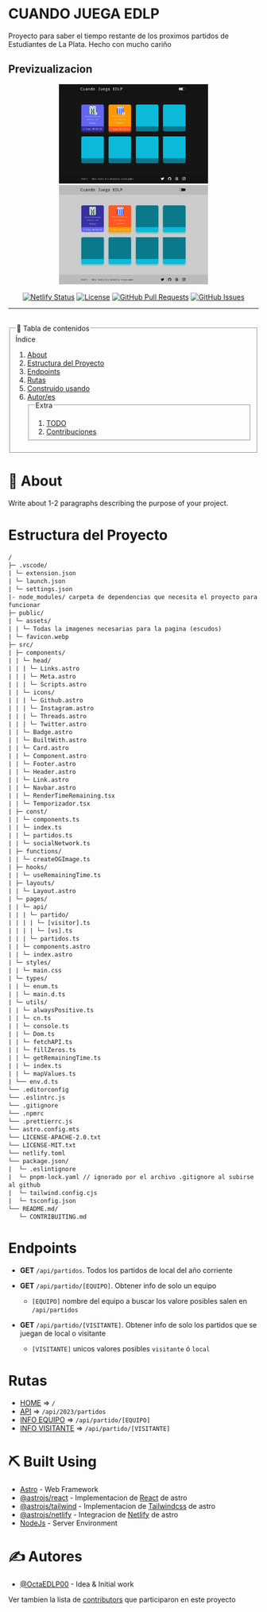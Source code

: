 <!--a href="https://cuando-juega-edlp.netlify.app" rel="noopener">
  <img width=200 height=200 src="./public/favicon.webp" alt="Project logo">
</a>-->
# CUANDO JUEGA EDLP

Proyecto para saber el tiempo restante de los proximos partidos de Estudiantes de La Plata.
Hecho con mucho cariño

## Previzualizacion

<div align=center>
  <img width=300 height=200 src="./Desktop - DarkMode.jpg" 
    alt="Previsualizacion del Dark Mode de la pagina" 
  />
  <br>
  <img width=300 height=200 src="./Desktop - LightMode.jpg"
    alt="Previsualizacion del Light Mode de la pagina"
  />
</div>

<div align="center">

[![Netlify Status](https://api.netlify.com/api/v1/badges/818d8c25-ecf0-4ab1-945e-0495ab7d083d/deploy-status)](https://app.netlify.com/sites/cuando-juega-edlp/deploys)
[![License](https://img.shields.io/badge/license-MIT-blue.svg)](/LICENSE)
[![GitHub Pull Requests](https://img.shields.io/github/issues-pr/OctaEDLP00/cuando-juega-edlp.svg)](https://github.com/kylelobo/The-Documentation-Compendium/pulls)
[![GitHub Issues](https://img.shields.io/github/issues/OctaEDLP00/cuando-juega-edlp.svg)](https://github.com/kylelobo/The-Documentation-Compendium/issues)

</div>

---

<br>

<fieldset>
  <legend>📝 Tabla de contenidos</legend>
  <span>Índice</span>
  <ol style="text-decoration: none;">
    <li>
      <a href='#about'>About</a>
    </li>
    <li>
      <a href='#project_structure'>Estructura del Proyecto</a>
    </li>
    <li>
      <a href='#endpoints'>Endpoints</a>
    </li>
    <li>
      <a href='#routes'>Rutas</a>
    </li>
    <li>
      <a href='#built_using'>Construido usando</a>
    </li>
    <li>
      <a href='#authors'>Autor/es</a>
    </li>
    <fieldset>
      <legend>Extra</legend>
      <ol style="text-decoration: none;" type=1>
        <li>
          <a href='../TODO.md'>TODO</a>
        </li>
        <li>
          <a href='../CONTRIBUITING.md'>Contribuciones</a>
        </li>
      </ol>
    </fieldset>
  </ol>
</fieldset>

# 🧐 About <a id="about"></a>

Write about 1-2 paragraphs describing the purpose of your project.

# Estructura del Proyecto <a id="project_structure"></a>

```
/
├─ .vscode/
| └─ extension.json
| └─ launch.json
| └─ settings.json
|- node_modules/ carpeta de dependencias que necesita el proyecto para funcionar
├─ public/
| └─ assets/
| | └─ Todas la imagenes necesarias para la pagina (escudos)
| └─ favicon.webp
├─ src/
| ├─ components/
| | └─ head/
| | | └─ Links.astro
| | | └─ Meta.astro
| | | └─ Scripts.astro
| | └─ icons/
| | | └─ Github.astro
| | | └─ Instagram.astro
| | | └─ Threads.astro
| | | └─ Twitter.astro
| | └─ Badge.astro
| | └─ BuiltWith.astro
| | └─ Card.astro
| | └─ Component.astro
| | └─ Footer.astro
| | └─ Header.astro
| | └─ Link.astro
| | └─ Navbar.astro
| | └─ RenderTimeRemaining.tsx
| | └─ Temporizador.tsx
| ├─ const/
| | └─ components.ts
| | └─ index.ts
| | └─ partidos.ts
| | └─ socialNetwork.ts
| ├─ functions/
| | └─ createOGImage.ts
| ├─ hooks/
| | └─ useRemainingTime.ts
| ├─ layouts/
| | └─ Layout.astro
| └─ pages/
| | └─ api/
| | | └─ partido/
| | | | └─ [visitor].ts
| | | | └─ [vs].ts
| | | └─ partidos.ts
| | └─ components.astro
| | └─ index.astro
| └─ styles/
| | └─ main.css
| └─ types/
| | └─ enum.ts
| | └─ main.d.ts
| └─ utils/
| | └─ alwaysPositive.ts
| | └─ cn.ts
| | └─ console.ts
| | └─ Dom.ts
| | └─ fetchAPI.ts
| | └─ fillZeros.ts
| | └─ getRemainingTime.ts
| | └─ index.ts
| | └─ mapValues.ts
| └── env.d.ts
└── .editorconfig
└── .eslintrc.js
└── .gitignore
└── .npmrc
└── .prettierrc.js
└── astro.config.mts
└── LICENSE-APACHE-2.0.txt
└── LICENSE-MIT.txt
└── netlify.toml
└── package.json/
|  └─ .eslintignore
|  └─ pnpm-lock.yaml // ignorado por el archivo .gitignore al subirse al github
|  └─ tailwind.config.cjs
|  └─ tsconfig.json
└── README.md/
   └─ CONTRIBUITING.md
```

# Endpoints <a id="endpoints"></a>

- **GET** `/api/partidos`. Todos los partidos de local del año corriente

- **GET** `/api/partido/[EQUIPO]`. Obtener info de solo un equipo
  * `[EQUIPO]` nombre del equipo a buscar los valore posibles salen en `/api/partidos`

- **GET** `/api/partido/[VISITANTE]`. Obtener info de solo los partidos que se juegan de local o visitante
  * `[VISITANTE]` unicos valores posibles `visitante` ó `local`

# Rutas <a id="routes"></a>

- [HOME](https://cuando-juega-edlp.netlify.app) => `/`
- [API]((https://cuando-juega-edlp.netlify.app/api/partidos)) => `/api/2023/partidos`
- [INFO EQUIPO](https://cuando-juega-edlp.netlify.app/api/partido/[EQUIPO]) => `/api/partido/[EQUIPO]`
- [INFO VISITANTE](https://cuando-juega-edlp.netlify.app/api/partido/[VISITANTE]) => `/api/partido/[VISITANTE]`

# ⛏️ Built Using <a id="built_using"></a>

- [Astro](https://astro.build/) - Web Framework
- [@astrojs/react](https://docs.astro.build/integrations/react/) - Implementacion de [React](https://react.dev) de astro
- [@astrojs/tailwind](https://docs.astro.build/integrations/tailwind/) - Implementacion de [Tailwindcss](https://tailwindcss.com) de astro
- [@astrojs/netlify](https://docs.astro.build/integrations/netlify/) - Integracion de [Netlify](https://netlify.com) de astro
- [NodeJs](https://nodejs.org/en/) - Server Environment

# ✍️ Autores <a id="authors"></a>

- [@OctaEDLP00](https://github.com/OctaEDLP00) - Idea & Initial work

Ver tambien la lista de [contributors](https://github.com/OctaEDLP00/cuando-juega-edlp/contributors) que participaron en este proyecto

<!--
# 🎉 Agradecimientos <a id="acknowledgement"></a>

- Hat tip to anyone whose code was used
- Inspiration
- References:
 - [Estudiantes de la Plata](https://estudiantesdelaplata.com/) -->
